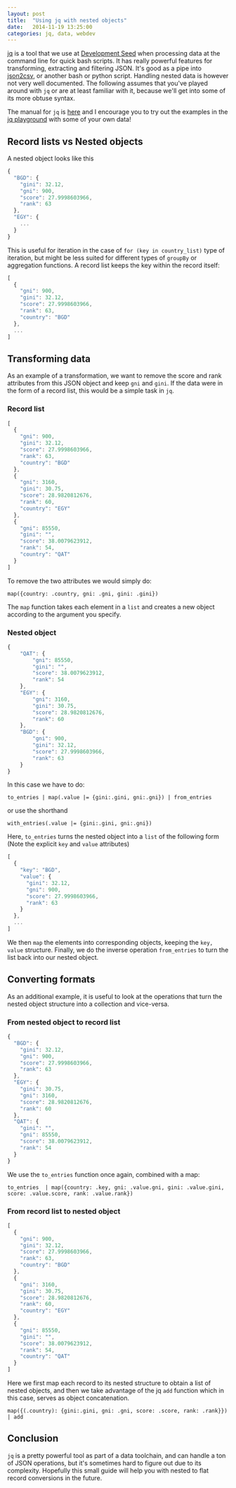 ```yaml
---
layout: post
title:  "Using jq with nested objects"
date:   2014-11-19 13:25:00
categories: jq, data, webdev
---
```


[jq](https://stedolan.github.io/jq/) is a tool that we use at [Development Seed](http://developmentseed.org) when processing data at the command line for quick bash scripts. It has really powerful features for transforming, extracting and filtering JSON. It's good as a pipe into [json2csv](https://github.com/jehiah/json2csv), or another bash or python script. Handling nested data is however not very well documented. The following assumes that you've played around with `jq` or are at least familiar with it, because we'll get into some of its more obtuse syntax. 

The manual for `jq` is [here](http://stedolan.github.io/jq/manual/) and I encourage you to try out the examples in the [jq playground](https://jqplay.org/) with some of your own data!

## Record lists vs Nested objects

A nested object looks like this

```javascript
{
  "BGD": {
    "gini": 32.12,
    "gni": 900,
    "score": 27.9998603966,
    "rank": 63
  },
  "EGY": {
    ...
  }
}
```

This is useful for iteration in the case of `for (key in country_list)` type of iteration, but might be less suited for different types of `groupBy` or aggregation functions. A record list keeps the key within the record itself:

```javascript
[
  {
    "gni": 900,
    "gini": 32.12,
    "score": 27.9998603966,
    "rank": 63,
    "country": "BGD"
  },
  ...
]
```

## Transforming data

As an example of a transformation, we want to remove the score and rank attributes from this JSON object and keep `gni` and `gini`. If the data were in the form of a record list, this would be a simple task in `jq`.

### Record list

```javascript
[
  {
    "gni": 900,
    "gini": 32.12,
    "score": 27.9998603966,
    "rank": 63,
    "country": "BGD"
  },
  {
    "gni": 3160,
    "gini": 30.75,
    "score": 28.9820812676,
    "rank": 60,
    "country": "EGY"
  },
  {
    "gni": 85550,
    "gini": "",
    "score": 38.0079623912,
    "rank": 54,
    "country": "QAT"
  }
]
```

To remove the two attributes we would simply do: 

```
map({country: .country, gni: .gni, gini: .gini})
```

The `map` function takes each element in a `list` and creates a new object according to the argument you specify.

### Nested object 

```javascript
{
    "QAT": {
        "gni": 85550,
        "gini": "",
        "score": 38.0079623912,
        "rank": 54
    },
    "EGY": {
        "gni": 3160,
        "gini": 30.75,
        "score": 28.9820812676,
        "rank": 60
    },
    "BGD": {
        "gni": 900,
        "gini": 32.12,
        "score": 27.9998603966,
        "rank": 63
    }
}
```

In this case we have to do:

```
to_entries | map(.value |= {gini:.gini, gni:.gni}) | from_entries
```
or use the shorthand

```
with_entries(.value |= {gini:.gini, gni:.gni})
```

Here, `to_entries` turns the nested object into a `list` of the following form (Note the explicit `key` and `value` attributes)

```javascript
[
  {
    "key": "BGD",
    "value": {
      "gini": 32.12,
      "gni": 900,
      "score": 27.9998603966,
      "rank": 63
    }
  },
  ...
]
```

We then `map` the elements into corresponding objects, keeping the `key, value` structure. Finally, we do the inverse operation `from_entries` to turn the list back into our nested object. 

## Converting formats

As an additional example, it is useful to look at the operations that turn the nested object structure into a collection and vice-versa. 

### From nested object to record list

``` javascript
{
  "BGD": {
    "gini": 32.12,
    "gni": 900,
    "score": 27.9998603966,
    "rank": 63
  },
  "EGY": {
    "gini": 30.75,
    "gni": 3160,
    "score": 28.9820812676,
    "rank": 60
  },
  "QAT": {
    "gini": "",
    "gni": 85550,
    "score": 38.0079623912,
    "rank": 54
  }
}
```

We use the `to_entries` function once again, combined with a map: 

```
to_entries  | map({country: .key, gni: .value.gni, gini: .value.gini, score: .value.score, rank: .value.rank})
```

  
  
### From record list to nested object

```javascript
[
  {
    "gni": 900,
    "gini": 32.12,
    "score": 27.9998603966,
    "rank": 63,
    "country": "BGD"
  },
  {
    "gni": 3160,
    "gini": 30.75,
    "score": 28.9820812676,
    "rank": 60,
    "country": "EGY"
  },
  {
    "gni": 85550,
    "gini": "",
    "score": 38.0079623912,
    "rank": 54,
    "country": "QAT"
  }
]
```

Here we first map each record to its nested structure to obtain a list of nested objects, and then we take advantage of the jq `add` function which in this case, serves as object concatenation. 

```
map({(.country): {gini:.gini, gni: .gni, score: .score, rank: .rank}}) | add
```

## Conclusion
`jq` is a pretty powerful tool as part of a data toolchain, and can handle a ton of JSON operations, but it's sometimes hard to figure out due to its complexity. Hopefully this small guide will help you with nested to flat record conversions in the future.
